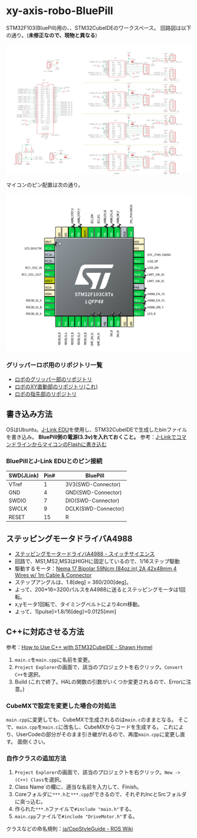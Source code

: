 # xy-axis-robo-BluePill
STM32F103(BluePill)用の、、STM32CubeIDEのワークスペース。
回路図は以下の通り。(**未修正なので、現物と異なる**)

![circuit-board](xy-axis-robo-controll-board.png)

マイコンのピン配置は次の通り。

![pinmap](xy-axis-robo-pinmap.png)

### グリッパーロボ用のリポジトリ一覧

- [ロボのグリッパー部のリポジトリ](https://github.com/Naoto8734/gripper-robo-BluePill)
- [ロボのXY直動部のリポジトリ(これ)](https://github.com/Naoto8734/xy-axis-robo-BluePill)
- [ロボの指先部のリポジトリ](https://github.com/Naoto8734/fingertip-robo-BluePill)

## 書き込み方法
OSはUbuntu。[J-Link EDU](https://www.embitek.co.jp/product/jlink-edu.html)を使用し、STM32CubeIDEで生成したbinファイルを書き込み。
**BluePill側の電源(3.3v)を入れておくこと。**
参考：[J-LinkでコマンドラインからマイコンのFlashに書き込む](http://idken.net/posts/2019-07-14-jlinkflash/)

### BluePillとJ-Link EDUとのピン接続

| SWD(JLink) | Pin# | | BluePill |
| ---- | ---- | ---- | ---- |
| VTref | 1 | |3V3(SWD-Connector) |
| GND | 4 | | GND(SWD-Connector) |
| SWDIO | 7 | | DIO(SWD-Connector) |
| SWCLK | 9 | | DCLK(SWD-Connector) |
| RESET | 15 | | R |

## ステッピングモータドライバA4988
- [ステッピングモータードライバA4988 - スイッチサイエンス](https://www.switch-science.com/catalog/582/)
 - 回路で、MS1,MS2,MS3はHIGHに固定しているので、1/16ステップ駆動
- 駆動するモータ：[Nema 17 Bipolar 59Ncm (84oz.in) 2A 42x48mm 4 Wires w/ 1m Cable & Connector](https://www.omc-stepperonline.com/nema-17-bipolar-59ncm-84oz-in-2a-42x48mm-4-wires-w-1m-cable-and-connector.html)
 - ステップアングルは、1.8[deg] = 360/200[deg]。
- よって、200*16=3200パルスをA4988に送るとステッピングモータは1回転。
- x,yモータ1回転で、タイミングベルトにより4cm移動。
 - よって、1[pulse]=1.8/16[deg]=0.0125[mm]

## C++に対応させる方法
参考：[How to Use C++ with STM32CubeIDE - Shawn Hymel](https://shawnhymel.com/1941/how-to-use-c-with-stm32cubeide/)

1. `main.c`を`main.cpp`に名前を変更。
2. `Project Explorer`の画面で、該当のプロジェクトを右クリック。`Convert C++`を選択。
3. Build (これで終了。HALの関数の引数がいくつか変更されるので、Errorに注意。)

### CubeMXで設定を変更した場合の対処法
`main.cpp`に変更しても、CubeMXで生成されるのは`main.c`のままとなる。
そこで、`main.cpp`を`main.c`に改名し、CubeMXからコードを生成する。
これにより、UserCodeの部分がそのまま引き継がれるので、再度`main.cpp`に変更し直す。
面倒くさい。

### 自作クラスの追加方法
1. `Project Explorer`の画面で、該当のプロジェクトを右クリック。`New -> (C++) Class`を選択。
2. Class Name`の欄に、適当な名前を入力して、Finish。
3. Coreフォルダに`***.h`と`***.cpp`ができるので、それぞれIncとSrcフォルダに突っ込む。
4. 作られた`***.h`ファイルで`#include "main.h"`する。
5. `main.cpp`ファイルで`#include "DriveMotor.h"`する。

クラスなどの命名規則：[ja/CppStyleGuide - ROS Wiki](http://wiki.ros.org/ja/CppStyleGuide)